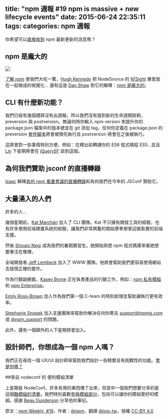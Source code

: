 title: "npm 週報 #19 npm is massive + new lifecycle events"
date: 2015-06-24 22:35:11
tags:
categories: npm 週報
---


你希望可以[直接收到](https://www.npmjs.com/npm-weekly) npm 最新更新的消息嗎？

## npm 是龐大的

![](http://38.media.tumblr.com/4c617284c1b80a823a29f8833f69e62c/tumblr_inline_nq45wnrjGF1t68bpr_540.gif)

[了解 npm](https://unpm.nodesource.com/) 使我們大吃一驚，[Hugh Kennedy](https://twitter.com/hughskennedy) 把 NodeSource 的 [N|Sight](https://nodesource.com/nsight) 專案放在一起做成的視覺化… 還有這是 [Dan Shaw](https://twitter.com/dshaw) 對它的解釋：[npm 是龐大的](https://medium.com/@nodesource/npm-is-massive-2bdd9417591c)。

## CLI 有什麼新功能？

我們已經有幾個禮拜沒有出週報，所以我們沒有提到新的生命週期掛鉤，preversion 與 postversion。無論何時你輸入 npm version 來跳升你的 package.json 檔案中的版本號並在 git 添加 tag，任何你定義在 package.json 的 preversion [套件腳本](https://docs.npmjs.com/misc/scripts)將會被預先執行且 postversion 將會在之後被執行。

這將會對一些事情特別方便，例如：在釋出前轉譯你的 ES6 程式碼程 ES5…並且 [Lin](https://twitter.com/linclark) 下星期將會在 [jQuerySF](http://jquerysf.com/) 談到這個。

## 為何我們贊助 jsconf 的直播轉錄

[Isaac](https://twitter.com/izs) 解釋[為何 npm 看重會議的直播轉錄](http://blog.npmjs.org/post/120056493625/sponsoring-captioning-at-jsconf-2015)和為何我們在今年的 JSConf 贊助它。

## 大量湧入的人們

許多的人…

幾個星期前，[Kat Marchán](https://twitter.com/maybekatz) 加入了 CLI 團隊。Kat 不只擁有開發工具的經驗，也有許多使用前端建置系統的經驗，讓我們非常興奮的開始摩拳擦掌迎接紮實的前端支援。

然後 [Shivani Negi](https://twitter.com/imshivs) 成為我們的暑期實習生。她開始熟悉 npm 程式碼庫來看她想要專注在哪裡。

全端開發者 [Jeff Lembeck](https://twitter.com/jefflembeck) 加入了 WWW 團隊。他將會幫助我們更容易使用網站去發現正確的套件。

作為行銷副總裁，[Kasey Byrne](https://twitter.com/kaseybyrne) 正在負責產品的行銷工作，例如：[npm 私有模組](https://www.npmjs.com/private-modules)和 [npm Enterprise](https://www.npmjs.com/enterprise)。

[Emily Ross-Brown](https://twitter.com/EmilyUna65) 加入作為我們第一個 C-team 的特別助理並幫助讓執行更有效率。

[Stephanie Snopek](https://twitter.com/StephSnopek) 加入支援團隊來幫助你解決任何你寄去 [support@npmjs.com](support@npmjs.com) 或 [@npm_support](https://twitter.com/npm_support) 的問題。

此外，還有一個額外的人下星期將會加入。

## 設計師們，你想成為一個 npm 人嗎？

我們正在尋找一個 UX/UI 設計師來幫助我們設計一些精實且有挑戰性的功能。[會是你嗎？](https://www.npmjs.com/jobs#ux-ui-designer)

##來自 nodeconf 的 便利模組清單

上星期是 NodeConf。許多有用的東西傳了出來，但其中一個我們想要分享的是 這個[酷模組的清單](https://gist.github.com/beaugunderson/97e5e03fff14da8073dc)。我們特別喜歡[參與模組部分](https://gist.github.com/beaugunderson/97e5e03fff14da8073dc#from-participatory-modules-session)，包括可以讓你的模組更好的模組。感謝 [Beau Gunderson](https://twitter.com/beaugunderson) 分享他的筆記。

原文：[npm Weekly, #19](http://blog.npmjs.org/post/121795139990/npm-weekly-19-npm-is-massive-new-lifecycle)，作者：[@npm](http://blog.npmjs.org/)，翻譯 [@iojs-tw](https://github.com/iojs/iojs-tw)，授權 [CC-BY 4.0](https://creativecommons.org/licenses/by/4.0/deed.zh_TW)

